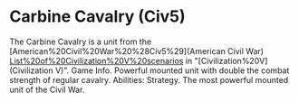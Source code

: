 # Carbine Cavalry (Civ5)

The Carbine Cavalry is a unit from the [American%20Civil%20War%20%28Civ5%29](American Civil War) [List%20of%20Civilization%20V%20scenarios](scenario) in "[Civilization%20V](Civilization V)". 
Game Info.
Powerful mounted unit with double the combat strength of regular cavalry.
Abilities:
Strategy.
The most powerful mounted unit of the Civil War.